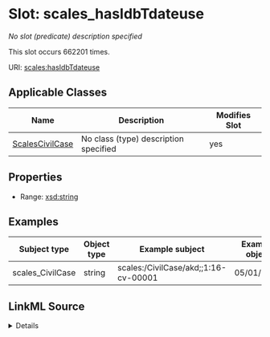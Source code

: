 

# Slot: scales_hasIdbTdateuse


_No slot (predicate) description specified_






This slot occurs 662201 times.


URI: [scales:hasIdbTdateuse](http://schemas.scales-okn.org/rdf/scales#hasIdbTdateuse)



<!-- no inheritance hierarchy -->





## Applicable Classes

| Name | Description | Modifies Slot |
| --- | --- | --- |
| [ScalesCivilCase](../classes/ScalesCivilCase.md) | No class (type) description specified |  yes  |







## Properties

* Range: [xsd:string](http://www.w3.org/2001/XMLSchema#string)






## Examples

| Subject type | Object type | Example subject | Example object | Occurrences |
| --- | --- | --- | --- | --- |
| scales_CivilCase | string | scales:/CivilCase/akd;;1:16-cv-00001 | 05/01/2018 | 662201 |




## LinkML Source

<details>

```yaml
name: scales_hasIdbTdateuse
annotations:
  count:
    tag: count
    value: 662201
description: No slot (predicate) description specified
examples:
- object:
    example_object: 05/01/2018
    example_object_type: string
    example_predicate: scales:hasIdbTdateuse
    example_subject: scales:/CivilCase/akd;;1:16-cv-00001
    example_subject_type: scales_CivilCase
from_schema: scales-kg
rank: 1000
slot_uri: scales:hasIdbTdateuse
alias: scales_hasIdbTdateuse
domain_of:
- scales_CivilCase
range: string

```
</details>